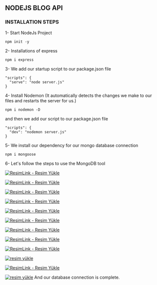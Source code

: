 ##  NODEJS BLOG API

### INSTALLATION STEPS


1- Start NodeJs Project

```shell
npm init -y
```

2- Installations of express
```shell
npm i express
```

3- We add our startup script to our package.json file
```shell
"scripts": {
  "serve": "node server.js"
}
```

4- Install Nodemon (It automatically detects the changes we make to our files and restarts the server for us.)
```shell
npm i nodemon -D
```
and then we add our script to our package.json file
```shell
"scripts": {
  "dev": "nodemon server.js"
}
```

5- We install our dependency for our mongo database connection
```shell
npm i mongoose
```

6- Let's follow the steps to use the MongoDB tool


<a href="https://resimlink.com/E9zOtih8FwVN" title="ResimLink - Resim Yükle"><img src="https://r.resimlink.com/E9zOtih8FwVN.png" title="ResimLink - Resim Yükle" alt="ResimLink - Resim Yükle"></a>

<a href="https://resimlink.com/NWRpy" title="ResimLink - Resim Yükle"><img src="https://r.resimlink.com/NWRpy.png" title="ResimLink - Resim Yükle" alt="ResimLink - Resim Yükle"></a>

<a href="https://imgyukle.com/f/2023/03/22/Qp4noH.png" title="ResimLink - Resim Yükle"><img src="https://imgyukle.com/f/2023/03/22/Qp4noH.png" title="ResimLink - Resim Yükle" alt="ResimLink - Resim Yükle"></a>

<a href="https://resimlink.com/rVy1A" title="ResimLink - Resim Yükle"><img src="https://imgyukle.com/f/2023/03/22/Qp4QK1.png" title="ResimLink - Resim Yükle" alt="ResimLink - Resim Yükle"></a>

<a href="https://resimlink.com/fUw7R6rpSe1d" title="ResimLink - Resim Yükle"><img src="https://r.resimlink.com/fUw7R6rpSe1d.png" title="ResimLink - Resim Yükle" alt="ResimLink - Resim Yükle"></a>

<a href="https://resimlink.com/0HjW5fb" title="ResimLink - Resim Yükle"><img src="https://r.resimlink.com/0HjW5fb.png" title="ResimLink - Resim Yükle" alt="ResimLink - Resim Yükle"></a>

<a href="https://resimlink.com/1qdbf" title="ResimLink - Resim Yükle"><img src="https://r.resimlink.com/1qdbf.png" title="ResimLink - Resim Yükle" alt="ResimLink - Resim Yükle"></a>

<a href="https://resimlink.com/NCZH79Ojvt" title="ResimLink - Resim Yükle"><img src="https://r.resimlink.com/NCZH79Ojvt.png" title="ResimLink - Resim Yükle" alt="ResimLink - Resim Yükle"></a>

<a href="https://resimlink.com/CF6aP9oB2" title="ResimLink - Resim Yükle"><img src="https://r.resimlink.com/CF6aP9oB2.png" title="ResimLink - Resim Yükle" alt="ResimLink - Resim Yükle"></a>

<a href="https://resmim.net/"><img src="https://resmim.net/cdn/2023/03/22/2TyXo.png" alt="resim yükle" border="0" /></a>

<a href="https://resimlink.com/5_tImsAdM" title="ResimLink - Resim Yükle"><img src="https://r.resimlink.com/5_tImsAdM.png" title="ResimLink - Resim Yükle" alt="ResimLink - Resim Yükle"></a>

<a href="https://resmim.net/"><img src="https://resmim.net/cdn/2023/03/22/2T0yW.png" alt="resim yükle" border="0" /></a>
And our database connection is complete.